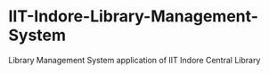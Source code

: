 # IIT-Indore-Library-Management-System
Library Management System application of IIT Indore Central Library
